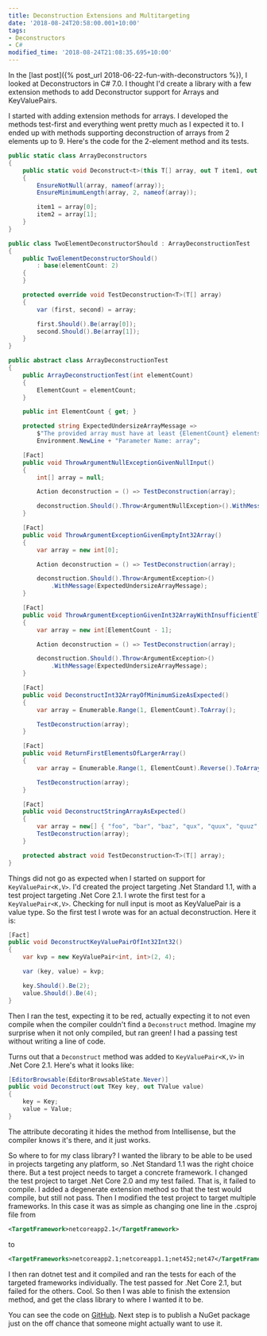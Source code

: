 ```yaml
---
title: Deconstruction Extensions and Multitargeting
date: '2018-08-24T20:58:00.001+10:00'
tags:
- Deconstructors
- C#
modified_time: '2018-08-24T21:08:35.695+10:00'
---
```

In the [last post]({% post_url 2018-06-22-fun-with-deconstructors %}), I looked
at Deconstructors in C# 7.0. I thought I'd create a library with a few extension
methods to add Deconstructor support for Arrays and KeyValuePairs.

I started with adding extension methods for arrays. I developed the methods
test-first and everything went pretty much as I expected it to. I ended up with
methods supporting deconstruction of arrays from 2 elements up to 9. Here's the
code for the 2-element method and its tests.

```csharp
public static class ArrayDeconstructors
{
    public static void Deconstruct<t>(this T[] array, out T item1, out T item2)
    {
        EnsureNotNull(array, nameof(array));
        EnsureMinimumLength(array, 2, nameof(array));

        item1 = array[0];
        item2 = array[1];
    }
}

public class TwoElementDeconstructorShould : ArrayDeconstructionTest
{
    public TwoElementDeconstructorShould() 
        : base(elementCount: 2)
    {
    }

    protected override void TestDeconstruction<T>(T[] array)
    {
        var (first, second) = array;

        first.Should().Be(array[0]);
        second.Should().Be(array[1]);
    }
}

public abstract class ArrayDeconstructionTest
{
    public ArrayDeconstructionTest(int elementCount)
    {
        ElementCount = elementCount;
    }

    public int ElementCount { get; }

    protected string ExpectedUndersizeArrayMessage =>
        $"The provided array must have at least {ElementCount} elements." +
        Environment.NewLine + "Parameter Name: array";

    [Fact]
    public void ThrowArgumentNullExceptionGivenNullInput()
    {
        int[] array = null;

        Action deconstruction = () => TestDeconstruction(array);

        deconstruction.Should().Throw<ArgumentNullException>().WithMessage("*array");
    }

    [Fact]
    public void ThrowArgumentExceptionGivenEmptyInt32Array()
    {
        var array = new int[0];

        Action deconstruction = () => TestDeconstruction(array);

        deconstruction.Should().Throw<ArgumentException>()
            .WithMessage(ExpectedUndersizeArrayMessage);
    }

    [Fact]
    public void ThrowArgumentExceptionGivenInt32ArrayWithInsufficientElements()
    {
        var array = new int[ElementCount - 1];

        Action deconstruction = () => TestDeconstruction(array);

        deconstruction.Should().Throw<ArgumentException>()
            .WithMessage(ExpectedUndersizeArrayMessage);
    }

    [Fact]
    public void DeconstructInt32ArrayOfMinimumSizeAsExpected()
    {
        var array = Enumerable.Range(1, ElementCount).ToArray();

        TestDeconstruction(array);
    }

    [Fact]
    public void ReturnFirstElementsOfLargerArray()
    {
        var array = Enumerable.Range(1, ElementCount).Reverse().ToArray();

        TestDeconstruction(array);
    }

    [Fact]
    public void DeconstructStringArrayAsExpected()
    {
        var array = new[] { "foo", "bar", "baz", "qux", "quux", "quuz", "corge", "grault", "garply", "waldo" };
        TestDeconstruction(array);
    }

    protected abstract void TestDeconstruction<T>(T[] array);
}
```

Things did not go as expected when I started on support for `KeyValuePair<K,V>`.
I'd created the project targeting .Net Standard 1.1, with a test project
targeting .Net Core 2.1. I wrote the first test for a `KeyValuePair<K,V>`.
Checking for null input is moot as KeyValuePair is a value type. So the first
test I wrote was for an actual deconstruction. Here it is:

```csharp
[Fact]
public void DeconstructKeyValuePairOfInt32Int32()
{
    var kvp = new KeyValuePair<int, int>(2, 4);

    var (key, value) = kvp;

    key.Should().Be(2);
    value.Should().Be(4);
}
```

Then I ran the test, expecting it to be red, actually expecting it to not even
compile when the compiler couldn't find a `Deconstruct` method. Imagine my
surprise when it not only compiled, but ran green! I had a passing test without
writing a line of code.

Turns out that a `Deconstruct` method was added to `KeyValuePair<K,V>`
in .Net Core 2.1. Here's what it looks like:

```csharp
[EditorBrowsable(EditorBrowsableState.Never)]
public void Deconstruct(out TKey key, out TValue value)
{
    key = Key;
    value = Value;
}
```

The attribute decorating it hides the method from Intellisense, but the compiler
knows it's there, and it just works.

So where to for my class library? I wanted the library to be able to be used in
projects targeting any platform, so .Net Standard 1.1 was the right choice
there. But a test project needs to target a concrete framework. I changed the
test project to target .Net Core 2.0 and my test failed. That is, it failed to
compile. I added a degenerate extension method so that the test would compile,
but still not pass. Then I modified the test project to target multiple
frameworks. In this case it was as simple as changing one line in the .csproj
file from

```xml
<TargetFramework>netcoreapp2.1</TargetFramework>
```

to

```xml
<TargetFrameworks>netcoreapp2.1;netcoreapp1.1;net452;net47</TargetFrameworks>
```

I then ran dotnet test and it compiled and ran the tests for each of the
targeted frameworks individually. The test passed for .Net Core 2.1, but failed
for the others. Cool. So then I was able to finish the extension method, and get
the class library to where I wanted it to be.

You can see the code on [GitHub](https://github.com/drewjcooper/deconstructors).
Next step is to publish a NuGet package just on the off chance that someone
might actually want to use it.
